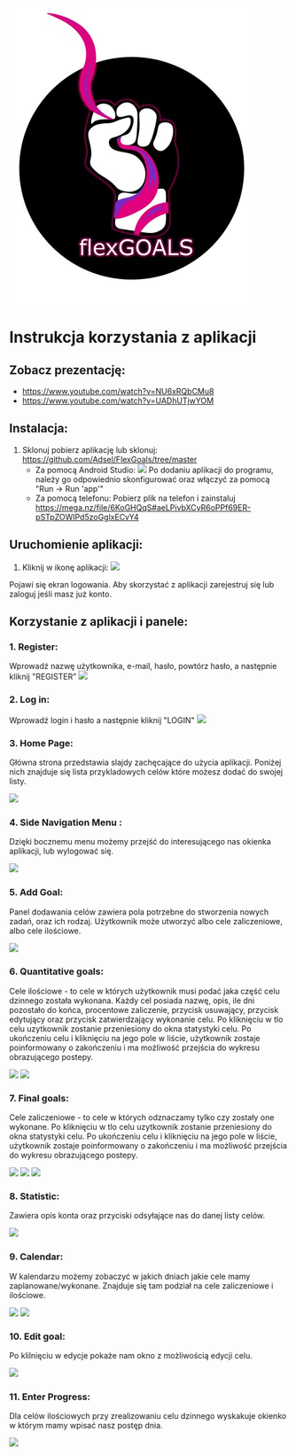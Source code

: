 ![](https://raw.githubusercontent.com/Adsel/FlexGoals/dev/app/src/main/res/drawable/logo2.jpg)

# Instrukcja korzystania z aplikacji

## Zobacz prezentację:
- https://www.youtube.com/watch?v=NU6xRQbCMu8
- https://www.youtube.com/watch?v=UADhUTjwYOM

## Instalacja:
1. Sklonuj pobierz aplikację lub sklonuj: https://github.com/Adsel/FlexGoals/tree/master
	* Za pomocą Android Studio: ![](https://raw.githubusercontent.com/Adsel/FlexGoals/feature/FG-X-add-photos/md-image/mozliwos%20dodaniaprojektu.png)
	Po dodaniu aplikacji do programu, należy go odpowiednio skonfigurować oraz włączyć za pomocą
	"Run -> Run 'app'"
	* Za pomocą telefonu: Pobierz plik na telefon i zainstaluj https://mega.nz/file/6KoGHQqS#aeLPivbXCyR6oPPf69ER-pSTpZOWIPd5zoGglxECvY4

## Uruchomienie aplikacji:
1. Kliknij w ikonę aplikacji: 
![](https://raw.githubusercontent.com/Adsel/FlexGoals/feature/FG-X-add-photos/md-image/icon_application.png)

Pojawi się ekran logowania. Aby skorzystać z aplikacji zarejestruj się lub zaloguj jeśli masz już konto.

## Korzystanie z aplikacji i panele:
### 1. Register:
Wprowadź nazwę użytkownika, e-mail, hasło, powtórz hasło, a następnie kliknij "REGISTER"
![](https://raw.githubusercontent.com/Adsel/FlexGoals/feature/FG-X-add-photos/md-image/register_in.png)

### 2. Log in:

Wprowadź login i hasło a następnie kliknij "LOGIN"
![](https://raw.githubusercontent.com/Adsel/FlexGoals/feature/FG-X-add-photos/md-image/login_in.png)

### 3. Home Page:

Główna strona przedstawia slajdy zachęcające do użycia aplikacji. Poniżej nich znajduje się lista przykladowych celów które możesz dodać do swojej listy.

![](https://github.com/Adsel/FlexGoals/blob/feature/FG-X-add-photos/md-image/Menu_glowne.gif?raw=true)

### 4. Side Navigation Menu :

Dzięki bocznemu menu możemy przejść do interesującego nas okienka aplikacji, lub wylogować się.

![](https://raw.githubusercontent.com/Adsel/FlexGoals/feature/FG-X-add-photos/md-image/side_bar.png)

### 5. Add Goal:

Panel dodawania celów zawiera pola potrzebne do stworzenia nowych zadań, oraz ich rodzaj.
Użytkownik może utworzyć albo cele zaliczeniowe, albo cele ilościowe.


![](https://raw.githubusercontent.com/Adsel/FlexGoals/feature/FG-X-add-photos/md-image/Android-Emulator-Pixel_3a_API_28_5554-2021-01-13-20-37-08.gif)

### 6. Quantitative goals:

Cele ilościowe - to cele w których użytkownik musi podać jaka część celu dzinnego została wykonana.
Każdy cel posiada nazwę, opis, ile dni pozostało do końca, procentowe zaliczenie, przycisk usuwający, przycisk edytujący oraz przycisk zatwierdzający wykonanie celu.
Po kliknięciu w tlo celu uzytkownik zostanie przeniesiony do okna statystyki celu.
Po ukończeniu celu i kliknięciu na jego pole w liście, użytkownik zostaje poinformowany o zakończeniu i ma możliwość przejścia do wykresu obrazującego postepy.


![](https://raw.githubusercontent.com/Adsel/FlexGoals/feature/FG-X-add-photos/md-image/quantitative_goals_list.png) ![](https://raw.githubusercontent.com/Adsel/FlexGoals/feature/FG-X-add-photos/md-image/progress.png)

### 7. Final goals:

Cele zaliczeniowe - to cele w których odznaczamy tylko czy zostały one wykonane.
Po kliknięciu w tlo celu uzytkownik zostanie przeniesiony do okna statystyki celu.
Po ukończeniu celu i kliknięciu na jego pole w liście, użytkownik zostaje poinformowany o zakończeniu i ma możliwość przejścia do wykresu obrazującego postepy.

![](https://raw.githubusercontent.com/Adsel/FlexGoals/feature/FG-X-add-photos/md-image/final_goals_list.png) ![](https://raw.githubusercontent.com/Adsel/FlexGoals/feature/FG-X-add-photos/md-image/progress.png) ![](https://raw.githubusercontent.com/Adsel/FlexGoals/feature/FG-X-add-photos/md-image/end_goal.png) 

### 8. Statistic:

Zawiera opis konta oraz przyciski odsyłające nas do danej listy celów.

![](https://raw.githubusercontent.com/Adsel/FlexGoals/feature/FG-X-add-photos/md-image/statistic.png)
### 9. Calendar:

W kalendarzu możemy zobaczyć w jakich dniach jakie cele mamy zaplanowane/wykonane.
Znajduje się tam podział na cele zaliczeniowe i ilościowe.

![](https://raw.githubusercontent.com/Adsel/FlexGoals/feature/FG-X-add-photos/md-image/calender.png) ![](https://raw.githubusercontent.com/Adsel/FlexGoals/feature/FG-X-add-photos/md-image/quanti.png)

### 10. Edit goal:

Po klilnięciu w edycje pokaże nam okno z możliwością edycji celu.

![](https://raw.githubusercontent.com/Adsel/FlexGoals/feature/FG-X-add-photos/md-image/edi_goal.png)

### 11. Enter Progress:

Dla celów ilościowych przy zrealizowaniu celu dzinnego wyskakuje okienko w którym mamy wpisać nasz postęp dnia.

![](https://raw.githubusercontent.com/Adsel/FlexGoals/feature/FG-X-add-photos/md-image/pop_window_quantitative.png)

